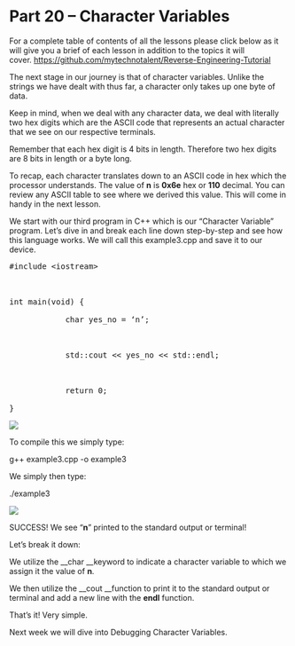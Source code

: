 # Part 20 – Character Variables

For a complete table of contents of all the lessons please click below as it will give you a brief of each lesson in addition to the topics it will cover.&nbsp;https://github.com/mytechnotalent/Reverse-Engineering-Tutorial

The next stage in our journey is that of character variables.&nbsp;Unlike the strings we have dealt with thus far, a character only takes up one byte of data.

Keep in mind, when we deal with any character data, we deal with literally two hex digits which are the ASCII code that represents an actual character that we see on our respective terminals.

Remember that each hex digit is 4 bits in length.&nbsp;Therefore two hex digits are 8 bits in length or a byte long.&nbsp;

To recap, each character translates down to an ASCII code in hex which the processor understands.&nbsp;The value of __n__ is __0x6e__ hex or __110__ decimal.&nbsp;You can review any ASCII table to see where we derived this value.&nbsp;This will come in handy in the next lesson.

We start with our third program in C++ which is our “Character Variable” program.&nbsp;Let’s dive in and break each line down step-by-step and see how this language works.&nbsp;We will call this example3.cpp and save it to our device.

<pre spellcheck="false">#include &lt;iostream&gt;

&nbsp;

int main(void) {

&nbsp;&nbsp;&nbsp;&nbsp;&nbsp;&nbsp;&nbsp;&nbsp;&nbsp;&nbsp;&nbsp; char yes_no = ‘n’;

&nbsp;

&nbsp;&nbsp;&nbsp;&nbsp;&nbsp;&nbsp;&nbsp;&nbsp;&nbsp;&nbsp;&nbsp; std::cout &lt;&lt; yes_no &lt;&lt; std::endl;

&nbsp;

&nbsp;&nbsp;&nbsp;&nbsp;&nbsp;&nbsp;&nbsp;&nbsp;&nbsp;&nbsp;&nbsp; return 0;

}
</pre>

<div class="slate-resizable-image-embed slate-image-embed__resize-full-width"><img src="https://media-exp1.licdn.com/dms/image/C4E12AQE9R8gHDJRDdg/article-inline_image-shrink_1000_1488/0/1520190636660?e=1614211200&amp;v=beta&amp;t=gnFIEDb1DHCjINYriZplt0m2q5jJRB6EWxQx1ubwCFQ"/></div>

To compile this we simply type:

g++ example3.cpp -o example3

We simply then type:

./example3

<div class="slate-resizable-image-embed slate-image-embed__resize-full-width"><img src="https://media-exp1.licdn.com/dms/image/C4E12AQHkPA8-n4l81g/article-inline_image-shrink_1000_1488/0/1520211586776?e=1614211200&amp;v=beta&amp;t=sq5xYie1yPkJq4cdMzUGnPfN4_Lx5I6wmCkyJuaThRI"/></div>

SUCCESS!&nbsp;We see “__n__” printed to the standard output or terminal!

Let’s break it down:

We utilize the __char __keyword to indicate a character variable to which we assign it the value of __n__.

We then utilize the __cout __function to print it to the standard output or terminal and add a new line with the __endl__ function.

That’s it!&nbsp;Very simple.

Next week we will dive into Debugging Character Variables.